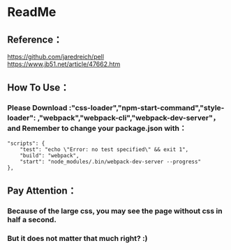 ReadMe
=======

## Reference：

https://github.com/jaredreich/pell <br>
https://www.jb51.net/article/47662.htm

## How To Use：

### Please Download :"css-loader","npm-start-command","style-loader": ,"webpack","webpack-cli","webpack-dev-server"，and Remember to change your package.json with：

    "scripts": {
        "test": "echo \"Error: no test specified\" && exit 1",
        "build": "webpack",
        "start": "node_modules/.bin/webpack-dev-server --progress"
    },

## Pay Attention：

### Because of the large css, you may see the page without css in half a second.
### But it does not matter that much right? :)


